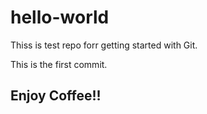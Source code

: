# hello-world
Thiss is test repo forr getting started with Git.

This is the first commit.

## Enjoy Coffee!!

